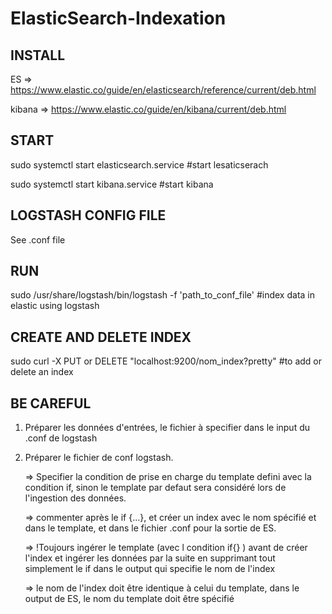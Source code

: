 # ElasticSearch-Indexation

## INSTALL
ES => https://www.elastic.co/guide/en/elasticsearch/reference/current/deb.html

kibana => https://www.elastic.co/guide/en/kibana/current/deb.html

## START
sudo systemctl start elasticsearch.service #start lesaticserach

sudo systemctl start kibana.service #start kibana

## LOGSTASH CONFIG FILE

See .conf file

## RUN 
sudo /usr/share/logstash/bin/logstash -f 'path_to_conf_file' #index data in elastic using logstash

## CREATE AND DELETE INDEX

sudo curl -X PUT or DELETE "localhost:9200/nom_index?pretty" #to add or delete an index

## BE CAREFUL
1) Préparer les données d'entrées, le fichier à specifier dans le input du .conf de logstash

3) Préparer le fichier de conf logstash. 

	=> Specifier la condition de prise en charge du template defini avec la condition if, sinon le template par defaut sera considéré lors de l'ingestion des données.
	
	=> commenter après le if {...}, et créer un index avec le nom spécifié et dans le template, et dans le fichier .conf pour la sortie de ES.
	
	=> !Toujours ingérer le template (avec l condition if{} ) avant de créer l'index et ingérer les données par la suite en supprimant tout simplement le if dans le output qui specifie le nom de l'index
	
	=> le nom de l'index doit être identique à celui du template, dans le output de ES, le nom du template doit être spécifié

